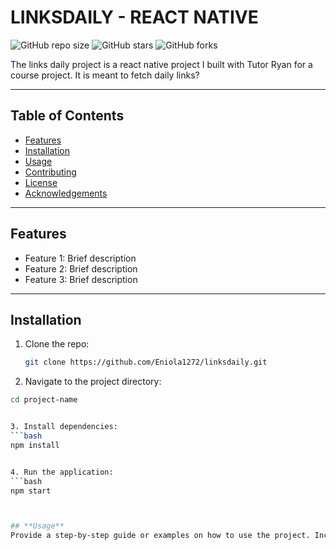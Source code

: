# LINKSDAILY - REACT NATIVE


![GitHub repo size](https://img.shields.io/github/repo-size/Eniola1272/linksdaily) 
![GitHub stars](https://img.shields.io/github/stars/Eniola1272/linksdaily?style=social) 
![GitHub forks](https://img.shields.io/github/forks/Eniola1272/linksdaily?style=social)

The links daily project is a react native project I built with Tutor Ryan for a course project. It is meant to fetch daily links?

---

## **Table of Contents**

- [Features](#features)
- [Installation](#installation)
- [Usage](#usage)
- [Contributing](#contributing)
- [License](#license)
- [Acknowledgements](#acknowledgements)

---

## **Features**

- Feature 1: Brief description
- Feature 2: Brief description
- Feature 3: Brief description

---

## **Installation**

1. Clone the repo:
   ```bash
   git clone https://github.com/Eniola1272/linksdaily.git

2. Navigate to the project directory:
  ```bash
  cd project-name


3. Install dependencies:
  ```bash
  npm install


4. Run the application:
  ```bash
  npm start



## **Usage**
Provide a step-by-step guide or examples on how to use the project. Include screenshots or GIFs if possible.
